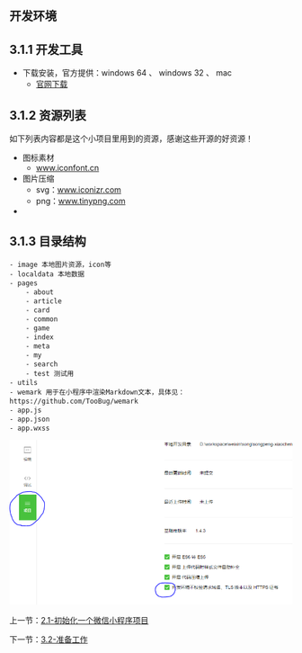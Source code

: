 ## 开发环境

## 3.1.1 开发工具

* 下载安装，官方提供：windows 64 、 windows 32 、 mac
    * [官网下载](https://mp.weixin.qq.com/debug/wxadoc/dev/devtools/download.html)

## 3.1.2 资源列表

如下列表内容都是这个小项目里用到的资源，感谢这些开源的好资源！

* 图标素材
    * www.iconfont.cn
* 图片压缩
    * svg：www.iconizr.com
    * png：www.tinypng.com
* 

## 3.1.3 目录结构

```
- image 本地图片资源，icon等
- localdata 本地数据
- pages
    - about
    - article
    - card
    - common
    - game
    - index
    - meta
    - my
    - search
    - test 测试用
- utils
- wemark 用于在小程序中渲染Markdown文本，具体见：https://github.com/TooBug/wemark
- app.js
- app.json
- app.wxss
```

![](/book/img/运行项目设置AppID.PNG)


上一节：[2.1-初始化一个微信小程序项目](/book/2.1-初始化一个微信小程序项目.md)

下一节：[3.2-准备工作](/book/3.2-准备工作.md)